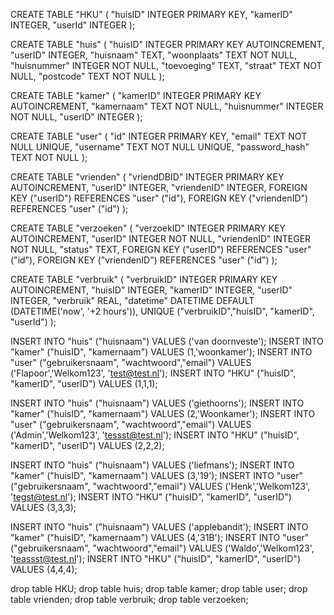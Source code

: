 CREATE TABLE "HKU" (
    "huisID" INTEGER PRIMARY KEY,
    "kamerID" INTEGER,
    "userId" INTEGER
);

CREATE TABLE "huis" (
    "huisID" INTEGER PRIMARY KEY AUTOINCREMENT,
    "userID" INTEGER,
    "huisnaam" TEXT,
    "woonplaats" TEXT NOT NULL,
    "huisnummer" INTEGER NOT NULL,
    "toevoeging" TEXT,
    "straat" TEXT NOT NULL,
    "postcode" TEXT NOT NULL
);

CREATE TABLE "kamer" (
    "kamerID" INTEGER PRIMARY KEY AUTOINCREMENT,
    "kamernaam" TEXT NOT NULL,
    "huisnummer" INTEGER NOT NULL,
    "userID" INTEGER
);


CREATE TABLE "user" (
    "id" INTEGER PRIMARY KEY,
    "email" TEXT NOT NULL UNIQUE,
    "username" TEXT NOT NULL UNIQUE,
    "password_hash" TEXT NOT NULL
);

CREATE TABLE "vrienden" (
    "vriendDBID" INTEGER PRIMARY KEY AUTOINCREMENT,
    "userID" INTEGER,
    "vriendenID" INTEGER,
    FOREIGN KEY ("userID") REFERENCES "user" ("id"),
    FOREIGN KEY ("vriendenID") REFERENCES "user" ("id")
);


CREATE TABLE "verzoeken" (
    "verzoekID" INTEGER PRIMARY KEY AUTOINCREMENT,
    "userID" INTEGER NOT NULL,
    "vriendenID" INTEGER NOT NULL,
    "status" TEXT,
    FOREIGN KEY ("userID") REFERENCES "user" ("id"),
    FOREIGN KEY ("vriendenID") REFERENCES "user" ("id")
);

CREATE TABLE "verbruik" (
    "verbruikID" INTEGER PRIMARY KEY AUTOINCREMENT,
    "huisID" INTEGER,
    "kamerID" INTEGER,
    "userID" INTEGER,
    "verbruik" REAL,
	"datetime" DATETIME DEFAULT (DATETIME('now', '+2 hours')),
    UNIQUE ("verbruikID","huisID", "kamerID", "userId")
);



INSERT INTO "huis" ("huisnaam") VALUES ('van doornveste');
INSERT INTO "kamer" ("huisID", "kamernaam") VALUES (1,'woonkamer');
INSERT INTO "user" ("gebruikersnaam", "wachtwoord","email") VALUES ('Flapoor','Welkom123', 'test@test.nl');
INSERT INTO "HKU" ("huisID", "kamerID", "userID") VALUES (1,1,1);

INSERT INTO "huis" ("huisnaam") VALUES ('giethoorns');
INSERT INTO "kamer" ("huisID", "kamernaam") VALUES (2,'Woonkamer');
INSERT INTO "user" ("gebruikersnaam", "wachtwoord","email") VALUES ('Admin','Welkom123', 'tessst@test.nl');
INSERT INTO "HKU" ("huisID", "kamerID", "userID") VALUES (2,2,2);

INSERT INTO "huis" ("huisnaam") VALUES ('liefmans');
INSERT INTO "kamer" ("huisID", "kamernaam") VALUES (3,'19');
INSERT INTO "user" ("gebruikersnaam", "wachtwoord","email") VALUES ('Henk','Welkom123', 'tegst@test.nl');
INSERT INTO "HKU" ("huisID", "kamerID", "userID") VALUES (3,3,3);

INSERT INTO "huis" ("huisnaam") VALUES ('applebandit');
INSERT INTO "kamer" ("huisID", "kamernaam") VALUES (4,'31B');
INSERT INTO "user" ("gebruikersnaam", "wachtwoord","email") VALUES ('Waldo','Welkom123', 'teassst@test.nl');
INSERT INTO "HKU" ("huisID", "kamerID", "userID") VALUES (4,4,4);

drop table HKU;
drop table huis;
drop table kamer;
drop table user;
drop table vrienden;
drop table verbruik;
drop table verzoeken;


